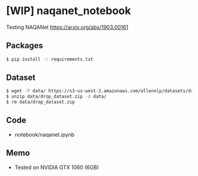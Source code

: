 # [WIP] naqanet_notebook
Testing NAQANet
https://arxiv.org/abs/1903.00161

## Packages

```bash
$ pip install -r requirements.txt
```

## Dataset

```bash
$ wget -P data/ https://s3-us-west-2.amazonaws.com/allennlp/datasets/drop/drop_dataset.zip
$ unzip data/drop_dataset.zip -d data/
$ rm data/drop_dataset.zip
```

## Code
* notebook/naqanet.ipynb

## Memo
* Tested on NVIDIA GTX 1060 (6GB)